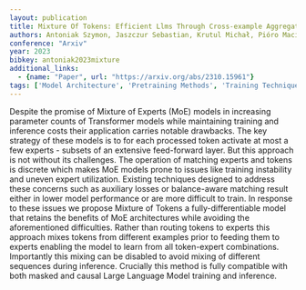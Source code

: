 ```yaml
---
layout: publication
title: Mixture Of Tokens: Efficient Llms Through Cross-example Aggregation
authors: Antoniak Szymon, Jaszczur Sebastian, Krutul Michał, Pióro Maciej, Krajewski Jakub, Ludziejewski Jan, Odrzygóźdź Tomasz, Cygan Marek
conference: "Arxiv"
year: 2023
bibkey: antoniak2023mixture
additional_links:
  - {name: "Paper", url: "https://arxiv.org/abs/2310.15961"}
tags: ['Model Architecture', 'Pretraining Methods', 'Training Techniques', 'Transformer']
---
```

Despite the promise of Mixture of Experts (MoE) models in increasing parameter counts of Transformer models while maintaining training and inference costs their application carries notable drawbacks. The key strategy of these models is to for each processed token activate at most a few experts - subsets of an extensive feed-forward layer. But this approach is not without its challenges. The operation of matching experts and tokens is discrete which makes MoE models prone to issues like training instability and uneven expert utilization. Existing techniques designed to address these concerns such as auxiliary losses or balance-aware matching result either in lower model performance or are more difficult to train. In response to these issues we propose Mixture of Tokens a fully-differentiable model that retains the benefits of MoE architectures while avoiding the aforementioned difficulties. Rather than routing tokens to experts this approach mixes tokens from different examples prior to feeding them to experts enabling the model to learn from all token-expert combinations. Importantly this mixing can be disabled to avoid mixing of different sequences during inference. Crucially this method is fully compatible with both masked and causal Large Language Model training and inference.
